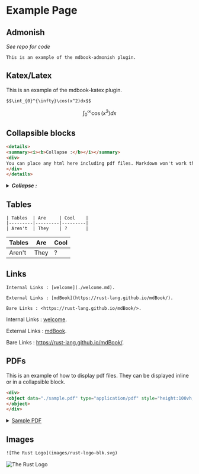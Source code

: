 # Example Page


## Admonish

*See repo for code*

```admonish warning title="Attention"
This is an example of the mdbook-admonish plugin.
```

## Katex/Latex

This is an example of the mdbook-katex plugin.
```
$$\int_{0}^{\infty}\cos(x^2)dx$$
```
$$\int_{0}^{\infty}\cos(x^2)dx$$

## Collapsible blocks

```html
<details>
<summary><i><b>Collapse :</b></i></summary>
<div>
You can place any html here including pdf files. Markdown won't work though.
</div>
</details>
```
<details>
<summary><i><b>Collapse :</b></i></summary>
<div>
You can place any html here including pdf files. Markdown won't work though.
</div>
</details>

## Tables

```
| Tables  | Are     | Cool    |
|---------|---------|---------|
| Aren't  | They    | ?       |
```
| Tables  | Are     | Cool    |
|---------|---------|---------|
| Aren't  | They    | ?       |

## Links

```
Internal Links : [welcome](./welcome.md).

External Links : [mdBook](https://rust-lang.github.io/mdBook/).

Bare Links : <https://rust-lang.github.io/mdBook/>.

```

Internal Links : [welcome](./welcome.md).

External Links : [mdBook](https://rust-lang.github.io/mdBook/).

Bare Links : <https://rust-lang.github.io/mdBook/>.

## PDFs

This is an example of how to display pdf files. They can be displayed inline or in a collapsible block.
```html
<div>
<object data="./sample.pdf" type="application/pdf" style="height:100vh;width:100%">
</object>
</div>
```

<div>
<object data="./sample.pdf" type="application/pdf" style="height:100vh;width:100%">
</object>
</div>

<details>
<summary><a href="./sample.pdf">Sample PDF</a></summary>
<div>
<object data="./sample.pdf" type="application/pdf" style="height:100vh;width:100%">
</object>
</div>
</details>

## Images

```html
![The Rust Logo](images/rust-logo-blk.svg)
```

![The Rust Logo](images/rust-logo-blk.svg)

